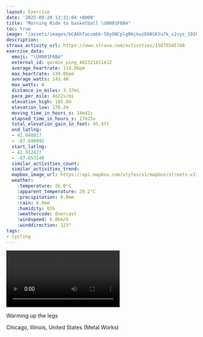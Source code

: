 ```yaml
---
layout: Exercise
date: '2025-09-20 13:31:04 +0000'
title: "Morning Ride to basketball \U0001F6B4"
toc: true
image: "/assets/images/bCA6hTacvmbb-5OyONCplqRHjkuzEHASKYu7k_s2sys_1920x1080.jpg.jpeg"
description:
strava_activity_url: https://www.strava.com/activities/15876545748
exercise_data:
  emoji: "\U0001F6B4"
  external_id: garmin_ping_482321411412
  average_heartrate: 118.8bpm
  max_heartrate: 139.0bpm
  average_watts: 143.4W
  max_watts: W
  distance_in_miles: 3.37mi
  pace_per_mile: 4m22s/mi
  elevation_high: 185.8m
  elevation_low: 178.2m
  moving_time_in_hours_s: 14m41s
  elapsed_time_in_hours_s: 17m15s
  total_elevation_gain_in_feet: 45.9ft
  end_latlng:
  - 41.940817
  - -87.699992
  start_latlng:
  - 41.912427
  - -87.653148
  similar_activities_count:
  similar_activities_trend:
  mapbox_image_url: https://api.mapbox.com/styles/v1/mapbox/streets-v11/static/path-5+787af2-1.0(gny~Fta_vO_EfGiB%7CCsBxCq%40rAWTFfA%3FpCFxE%40hP%40nCh%40fEp%40%60EL%60ABXCFa%40ZaDpB_D~BUTy%40dAeAjBw%40fAk%40%7C%40mFhJsB~CyCbFkCdE%7BBbDg%40%5CWFm%40BmBA_DDa%40Ng%40%60%40%5Bp%40Mh%40IfADnABlDB%5CAxBC%5EQx%40ELiCpEiAjB_BbCmEbHiJrOu%40dAmDjG_BfC%40E%7D%40nAkBlDoHzLi%40%7C%40Sd%40i%40z%40%5B%5CaBhCmAxBs%40dAyDjG_E%7CGkCbE_%40t%40MJU%5CcApBu%40lA),pin-s-s+e5b22e(-87.65483,41.91476),pin-s-f+89ae00(-87.69880000000005,41.939769999999996)/auto/800x800?access_token=pk.eyJ1Ijoiam9zaGJlY2ttYW4iLCJhIjoiY205eWR2aDd1MWZ6djJrbXc4a3M0bWZleiJ9.XiG9OWkNcZk2QzjJbxLB4A
  weather:
    :temperature: 26.0°C
    :apparent_temperature: 29.2°C
    :precipitation: 0.0mm
    :rain: 0.0mm
    :humidity: 65%
    :weathercode: Overcast
    :windspeed: 6.0km/h
    :winddirection: 123°
tags:
- cycling
---
```


<video controls src="/assets/videos/bCA6hTacvmbb-5OyONCplqRHjkuzEHASKYu7k_s2sys.mp4"></video>

Warming up the legs

Chicago, Illinois, United States (Metal Works)
